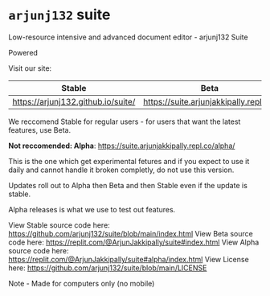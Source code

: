 # `arjunj132` suite
Low-resource intensive and advanced document editor - arjunj132 Suite

Powered 

Visit our site:

| Stable                             | Beta                                   |
|------------------------------------|----------------------------------------|
| https://arjunj132.github.io/suite/ | https://suite.arjunjakkipally.repl.co/ |

We reccomend Stable for regular users - for users that want the latest features, use Beta.

**Not reccomended: Alpha**:
https://suite.arjunjakkipally.repl.co/alpha/

This is the one which get experimental fetures and if you expect to use it daily and cannot handle it broken completly, do not use this version.

Updates roll out to Alpha then Beta and then Stable even if the update is stable.

Alpha releases is what we use to test out features.

View Stable source code here: https://github.com/arjunj132/suite/blob/main/index.html
View Beta source code here: https://replit.com/@ArjunJakkipally/suite#index.html
View Alpha source code here: https://replit.com/@ArjunJakkipally/suite#alpha/index.html
View License here: https://github.com/arjunj132/suite/blob/main/LICENSE

Note - Made for computers only (no mobile)
